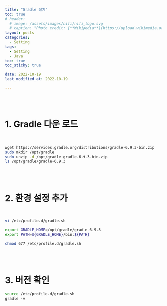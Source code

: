 ```yaml
---
title: "Gradle 설치"
toc: true
# header:
  # image: /assets/images/nifi/nifi_logo.svg
  # caption: "Photo credit: [**Wikipedia**](https://upload.wikimedia.org/wikipedia/commons/f/ff/Apache-nifi-logo.svg)"
layout: posts
categories:
  - Setting
tags:
  - Setting
  - Java
toc: true
toc_sticky: true

date: 2022-10-19
last_modified_at: 2022-10-19

---
```


<br><br>

# 1. Gradle 다운 로드

<br>

```bash
wget https://services.gradle.org/distributions/gradle-6.9.3-bin.zip
sudo mkdir /opt/gradle
sudo unzip -d /opt/gradle gradle-6.9.3-bin.zip
ls /opt/gradle/gradle-6.9.3
```

<br><br>

# 2. 환경 설정 추가

<br>

```bash
vi /etc/profile.d/gradle.sh

export GRADLE_HOME=/opt/gradle/gradle-6.9.3
export PATH=${GRADLE_HOME}/bin:${PATH}

chmod 677 /etc/profile.d/gradle.sh
```

<br><br>

# 3. 버전 확인

```bash
source /etc/profile.d/gradle.sh
gradle -v
```